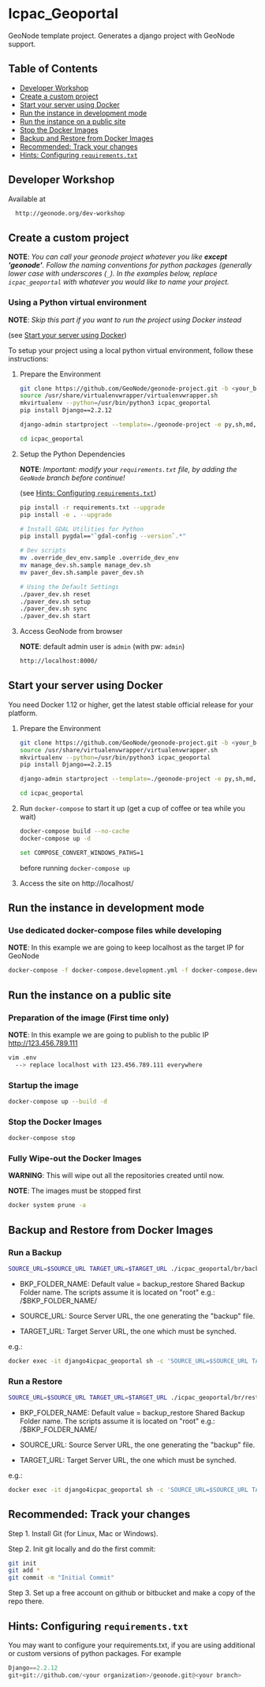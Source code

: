 # Icpac_Geoportal

GeoNode template project. Generates a django project with GeoNode support.

## Table of Contents

-  [Developer Workshop](#developer-Workshop)
-  [Create a custom project](#create-a-custom-project)
-  [Start your server using Docker](#start-your-server-using-docker)
-  [Run the instance in development mode](#run-the-instance-in-development-mode)
-  [Run the instance on a public site](#run-the-instance-on-a-public-site)
-  [Stop the Docker Images](#stop-the-docker-images)
-  [Backup and Restore from Docker Images](#backup-and-restore-the-docker-images)
-  [Recommended: Track your changes](#recommended-track-your-changes)
-  [Hints: Configuring `requirements.txt`](#hints-configuring-requirementstxt)

## Developer Workshop

Available at

  ```bash
    http://geonode.org/dev-workshop
  ```

## Create a custom project

**NOTE**: *You can call your geonode project whatever you like **except 'geonode'**. Follow the naming conventions for python packages (generally lower case with underscores (``_``). In the examples below, replace ``icpac_geoportal`` with whatever you would like to name your project.*

### Using a Python virtual environment

**NOTE**: *Skip this part if you want to run the project using Docker instead*

(see [Start your server using Docker](#start-your-server-using-docker))

To setup your project using a local python virtual environment, follow these instructions:

1. Prepare the Environment

    ```bash
    git clone https://github.com/GeoNode/geonode-project.git -b <your_branch>
    source /usr/share/virtualenvwrapper/virtualenvwrapper.sh
    mkvirtualenv --python=/usr/bin/python3 icpac_geoportal
    pip install Django==2.2.12

    django-admin startproject --template=./geonode-project -e py,sh,md,rst,json,yml,ini,env,sample,properties -n monitoring-cron -n Dockerfile icpac_geoportal

    cd icpac_geoportal
    ```

2. Setup the Python Dependencies

    **NOTE**: *Important: modify your `requirements.txt` file, by adding the `GeoNode` branch before continue!*

    (see [Hints: Configuring `requirements.txt`](#hints-configuring-requirementstxt))

    ```bash
    pip install -r requirements.txt --upgrade
    pip install -e . --upgrade

    # Install GDAL Utilities for Python
    pip install pygdal=="`gdal-config --version`.*"

    # Dev scripts
    mv .override_dev_env.sample .override_dev_env
    mv manage_dev.sh.sample manage_dev.sh
    mv paver_dev.sh.sample paver_dev.sh

    # Using the Default Settings
    ./paver_dev.sh reset
    ./paver_dev.sh setup
    ./paver_dev.sh sync
    ./paver_dev.sh start
    ```

3. Access GeoNode from browser

    **NOTE**: default admin user is ``admin`` (with pw: ``admin``)

    ```bash
    http://localhost:8000/
    ```

## Start your server using Docker

You need Docker 1.12 or higher, get the latest stable official release for your platform.

1. Prepare the Environment

    ```bash
    git clone https://github.com/GeoNode/geonode-project.git -b <your_branch>
    source /usr/share/virtualenvwrapper/virtualenvwrapper.sh
    mkvirtualenv --python=/usr/bin/python3 icpac_geoportal
    pip install Django==2.2.15

    django-admin startproject --template=./geonode-project -e py,sh,md,rst,json,yml,ini,env,sample,properties -n monitoring-cron -n Dockerfile icpac_geoportal

    cd icpac_geoportal
    ```

2. Run `docker-compose` to start it up (get a cup of coffee or tea while you wait)

    ```bash
    docker-compose build --no-cache
    docker-compose up -d
    ```

    ```bash
    set COMPOSE_CONVERT_WINDOWS_PATHS=1
    ```

    before running `docker-compose up`

3. Access the site on http://localhost/

## Run the instance in development mode

### Use dedicated docker-compose files while developing

**NOTE**: In this example we are going to keep localhost as the target IP for GeoNode

  ```bash
  docker-compose -f docker-compose.development.yml -f docker-compose.development.override.yml up
  ```

## Run the instance on a public site

### Preparation of the image (First time only)

**NOTE**: In this example we are going to publish to the public IP http://123.456.789.111

```bash
vim .env
  --> replace localhost with 123.456.789.111 everywhere
```

### Startup the image

```bash
docker-compose up --build -d
```

### Stop the Docker Images

```bash
docker-compose stop
```

### Fully Wipe-out the Docker Images

**WARNING**: This will wipe out all the repositories created until now.

**NOTE**: The images must be stopped first

```bash
docker system prune -a
```

## Backup and Restore from Docker Images

### Run a Backup

```bash
SOURCE_URL=$SOURCE_URL TARGET_URL=$TARGET_URL ./icpac_geoportal/br/backup.sh $BKP_FOLDER_NAME
```

- BKP_FOLDER_NAME:
  Default value = backup_restore
  Shared Backup Folder name.
  The scripts assume it is located on "root" e.g.: /$BKP_FOLDER_NAME/

- SOURCE_URL:
  Source Server URL, the one generating the "backup" file.

- TARGET_URL:
  Target Server URL, the one which must be synched.

e.g.:

```bash
docker exec -it django4icpac_geoportal sh -c 'SOURCE_URL=$SOURCE_URL TARGET_URL=$TARGET_URL ./icpac_geoportal/br/backup.sh $BKP_FOLDER_NAME'
```

### Run a Restore

```bash
SOURCE_URL=$SOURCE_URL TARGET_URL=$TARGET_URL ./icpac_geoportal/br/restore.sh $BKP_FOLDER_NAME
```

- BKP_FOLDER_NAME:
  Default value = backup_restore
  Shared Backup Folder name.
  The scripts assume it is located on "root" e.g.: /$BKP_FOLDER_NAME/

- SOURCE_URL:
  Source Server URL, the one generating the "backup" file.

- TARGET_URL:
  Target Server URL, the one which must be synched.

e.g.:

```bash
docker exec -it django4icpac_geoportal sh -c 'SOURCE_URL=$SOURCE_URL TARGET_URL=$TARGET_URL ./icpac_geoportal/br/restore.sh $BKP_FOLDER_NAME'
```

## Recommended: Track your changes

Step 1. Install Git (for Linux, Mac or Windows).

Step 2. Init git locally and do the first commit:

```bash
git init
git add *
git commit -m "Initial Commit"
```

Step 3. Set up a free account on github or bitbucket and make a copy of the repo there.

## Hints: Configuring `requirements.txt`

You may want to configure your requirements.txt, if you are using additional or custom versions of python packages. For example

```python
Django==2.2.12
git+git://github.com/<your organization>/geonode.git@<your branch>
```
